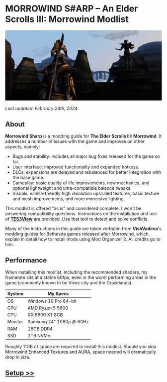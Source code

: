 # MORROWIND S#ARP – An Elder Scrolls III: Morrowind Modlist

![Banner](pictures/banner.jpg)

*Last updated: February 24th, 2024*.

## About

**Morrowind Sharp** is a modding guide for **The Elder Scrolls III: Morrowind**. It addresses a number of issues with the game and improves on other aspects, namely:

- Bugs and stability: includes all major bug fixes released for the game so far.
- User interface: improved functionality and expanded hotkeys.
- DLCs: expansions are delayed and rebalanced for better integration with the base game.
- Gameplay: basic quality of life improvements, new mechanics, and optional lightweight and ultra-compatible balance tweaks.
- Visuals: vanilla-friendly high resolution upscaled textures, basic texture and mesh improvements, and more immersive lighting.

This modlist is offered "as is" and considered complete. I won't be answering compatibility questions. Instructions on the installation and use of [**TES3View**](appendix.md#tes3view) are provided. Use that tool to detect and solve conflicts.

Many of the instructions in this guide are taken verbatim from **VishVadeva**'s modding guides for Bethesda games released after Morrowind, which explain in detail how to install mods using Mod Organizer 2. All credits go to him.

## Performance

When installing this modlist, including the recommended shaders, my framerate sits at a stable 60fps, even in the worst performing areas in the game (commonly known to be Vivec city and the Grazelands).

System | My Specs
------------ | -------------
OS | Windows 10 Pro 64-bit
CPU | AMD Ryzen 5 5600
GPU | RX 6600 XT 8GB 
Monitor | Samsung 24" 1080p @ 60Hz
RAM | 16GB DDR4
SSD | 1TB NVMe

Roughly 11GB of space are required to install this modlist. Should you skip Morrowind Enhanced Textures and AURA, space needed will dramatically drop in size.

## [Setup >>](setup.md)  

